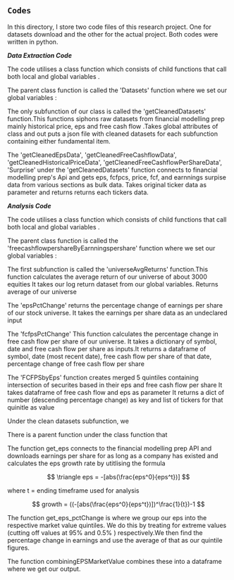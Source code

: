 ## `Codes`

In this directory, I store two code files of this research project. One for datasets download and the other for
the actual project. Both codes were written in python.

***Data Extraction Code***

The code utilises a class function which consists of child functions that 
call both local and global variables .

The parent class function is called the 'Datasets' function where we set our global variables : 

The only subfunction of our class is called the 'getCleanedDatasets' function.This functions siphons raw datasets from financial modelling prep mainly historical price, eps and free cash flow .Takes global attributes of class and out puts a json file with cleaned datasets for each subfunction containing either fundamental item.

The 'getCleanedEpsData', 'getCleanedFreeCashflowData', 'getCleanedHistoricalPriceData', 'getCleanedFreeCashflowPerShareData', 'Surprise' under the 'getCleanedDatasets' function connects to financial modelling prep's Api
and gets eps, fcfpcs, price, fcf, and earnnings surpise data from various sections as bulk data. Takes original ticker data as parameter and returns returns each tickers data.

***Analysis Code***

The code utilises a class function which consists of child functions that 
call both local and global variables .

The parent class function is called the 'freecashflowpershareByEarnningspershare' function where we set our global variables : 

The first subfunction is called the 'universeAvgReturns' function.This function calculates the average return of our universe of about 3000 equities It takes our log return dataset from our global variables. Returns average of our universe 

The 'epsPctChange' returns the percentage change of earnings per share of our stock universe. It takes the earnings per share data as an undeclared input 

The 'fcfpsPctChange' This function calculates the percentage change in free cash flow per share of our universe. It takes a dictionary of symbol, date and free cash flow per share as inputs.It returns a dataframe of symbol, date (most recent date), free cash flow per share of that date, percentage change of free cash flow per share 

The 'FCFPSbyEps' function creates merged 5 quintiles containing intersection of securites
        based in their eps and free cash flow per share
        It takes dataframe of free cash flow and eps as parameter
        It returns a dict of number (descending percentage change) as key and list of tickers for that quinitle as value
        





Under the clean datasets subfunction, we 
    
There is a parent function under the class  function that 

The function get_eps connects to the financial modelling prep API and downloads earnings per share for as long as a company has existed and calculates the eps growth rate by utitlising the formula 

$$
\triangle eps = -[abs(\frac{eps^0}{eps^t})]
$$

where t = ending timeframe used for analysis

$$
growth = ((-[abs(\frac{eps^0}{eps^t})])^\frac{1}{t})-1
$$

The function get_eps_pctChange is where we group our eps into the respective market value quintiles. We do this by treating for extreme values (cutting off values at 95% and 0.5% ) respectively.We then find the percentage change in earnings and use the average of that as our quintile figures.

The function combiningEPSMarketValue combines these into a  dataframe where we get our output.

